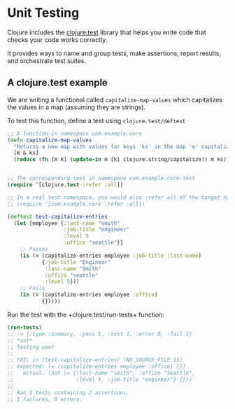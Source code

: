 # Unit Testing

Clojure includes the [clojure.test]() library that helps you write code that checks your code works correctly.

It provides ways to name and group tests, make assertions, report results, and orchestrate test suites.


## A clojure.test example

We are writing a functional called `capitalize-map-values` which capitalizes the values in a map (assuming they are strings).

To test this function, define a test using `clojure.test/deftest`

```clojure
;; A function in namespace com.example.core
(defn capitalize-map-values
  "Returns a new map with values for keys 'ks' in the map 'm' capitalized."
  [m & ks]
  (reduce (fn [m k] (update-in m [k] clojure.string/capitalize)) m ks))


;; The corresponding test in namespace com.example.core-test
(require '[clojure.test :refer :all])

;; In a real test namespace, you would also :refer all of the target namespace
;; (require '[com.example.core :refer :all])

(deftest test-capitalize-entries
  (let [employee {:last-name "smith"
                  :job-title "engineer"
                  :level 5
                  :office "seattle"}]
    ;; Passes
    (is (= (capitalize-entries employee :job-title :last-name)
           {:job-title "Engineer"
            :last-name "Smith"
            :office "seattle"
            :level 5}))
    ;; Fails
    (is (= (capitalize-entries employee :office)
           {}))))
```

Run the test with the +clojure.test/run-tests+ function:

```clojure
(run-tests)
;; -> {:type :summary, :pass 1, :test 1, :error 0, :fail 1}
;; *out*
;; Testing user
;;
;; FAIL in (test-capitalize-entries) (NO_SOURCE_FILE:13)
;; expected: (= (capitalize-entries employee :office) {})
;;   actual: (not (= {:last-name "smith", :office "Seattle",
;;                    :level 5, :job-title "engineer"} {}))
;;
;; Ran 1 tests containing 2 assertions.
;; 1 failures, 0 errors.
```
